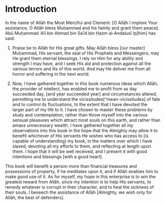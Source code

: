# Introduction

In the name of Allāh the Most Merciful and Clement: [O Allāh I implore Your
assistance, O Allāh bless Muḥammad and his family and grant them peace]. Abū
Muḥammad ʿAlī bin Aḥmad bin Saʿīd bin Ḥazm al-Andalusī !p[him] has said:

1. Praise be to Allāh for His great gifts. May Allāh bless [our master]
Muḥammad, His servant, the seal of His Prophets and Messengers; may He grant
them eternal blessings. I rely on Him for any ability and strength I may have,
and I seek His aid and protection against all the various terrors and ills of
this world. And may He deliver me from all horror and suffering in the next
world.

2. Now, I have gathered together in this book numerous ideas which Allāh, the
provider of intellect, has enabled me to profit from as day succeeded day,
[and year succeeded year] and circumstances altered, permitting me to
understand the vicissitudes[^mean-vicissitudes] of fate and to control its
fluctuations, to the extent that I have devoted the larger part of my life to
it. I have chosen to master these problems by study and contemplation, rather
than throw myself into the various sensual pleasures which attract most souls
on this earth, and rather than amass unnecessary wealth. I have gathered
together all my observations into this book in the hope that the Almighty may
allow it to benefit whichever of His servants He wishes who has access to [is
capable of understanding] my book, in the matters over which I have slaved,
devoting all my efforts to them, and reflecting at length upon them. I hope
that it will be well received, and I present it with good intentions and
blessings [with a good heart].

This book will benefit a person more than financial treasures and possessions
of property, if he meditates upon it, and if Allāh enables him to make good
use of it. As for myself, my hope in this enterprise is to win the greatest
reward from Allāh, since my intention is to help His servants, to remedy
whatever is corrupt in their character, and to heal the sickness of their
souls. I beseech the assistance of Allāh [Almighty, we wish only for Allāh,
the best of defenders].

